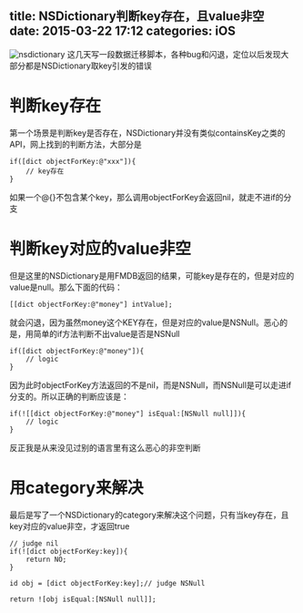title: NSDictionary判断key存在，且value非空
date: 2015-03-22 17:12
categories: iOS
---
![nsdictionary](http://pic.kyfxbl.com/nsdictionary.jpg)
这几天写一段数据迁移脚本，各种bug和闪退，定位以后发现大部分都是NSDictionary取key引发的错误
<!--more-->

# 判断key存在

第一个场景是判断key是否存在，NSDictionary并没有类似containsKey之类的API，网上找到的判断方法，大部分是

```
if([dict objectForKey:@"xxx"]){
    // key存在
}
```

如果一个@{}不包含某个key，那么调用objectForKey会返回nil，就走不进if的分支

# 判断key对应的value非空

但是这里的NSDictionary是用FMDB返回的结果，可能key是存在的，但是对应的value是null。那么下面的代码：

```
[[dict objectForKey:@"money"] intValue];
```
就会闪退，因为虽然money这个KEY存在，但是对应的value是NSNull。恶心的是，用简单的if方法判断不出value是否是NSNull

```
if([dict objectForKey:@"money"]){
    // logic
}
```

因为此时objectForKey方法返回的不是nil，而是NSNull，而NSNull是可以走进if分支的。所以正确的判断应该是：

```
if(![[dict objectForKey:@"money"] isEqual:[NSNull null]]){
    // logic
}
```

反正我是从来没见过别的语言里有这么恶心的非空判断

# 用category来解决

最后是写了一个NSDictionary的category来解决这个问题，只有当key存在，且key对应的value非空，才返回true

```
// judge nil
if(![dict objectForKey:key]){
    return NO;
}

id obj = [dict objectForKey:key];// judge NSNull

return ![obj isEqual:[NSNull null]];
```

